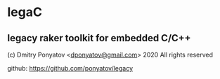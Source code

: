 #  legaC
## legacy raker toolkit for embedded C/C++

(c) Dmitry Ponyatov <<dponyatov@gmail.com>> 2020 All rights reserved

github: https://github.com/ponyatov/legacy
